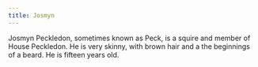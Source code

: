 ```yaml
---
title: Josmyn
---
```


Josmyn Peckledon, sometimes known as Peck, is a squire and member of House Peckledon. He is very skinny, with brown hair and a the beginnings of a beard. He is fifteen years old. 


